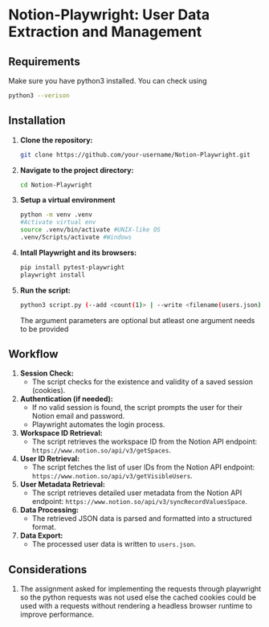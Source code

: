 # Notion-Playwright: User Data Extraction and Management

## Requirements 
Make sure you have python3 installed. You can check using 
```bash
python3 --verison
```

## Installation

1.  **Clone the repository:**

    ```bash
    git clone https://github.com/your-username/Notion-Playwright.git
    ```

2.  **Navigate to the project directory:**

    ```bash
    cd Notion-Playwright
    ```

3.  **Setup a virtual environment**
    
    ```bash
    python -m venv .venv
    #Activate virtual env 
    source .venv/bin/activate #UNIX-like OS
    .venv/Scripts/activate #Windows
    ```
4. **Intall Playwright and its browsers:**

    ```bash
    pip install pytest-playwright
    playwright install
    ```

4. **Run the script:**
    ```bash
    python3 script.py (--add <count(1)> | --write <filename(users.json)> )
    ```
    The argument parameters are optional but atleast one argument needs to be provided
## Workflow

1.  **Session Check:**
    * The script checks for the existence and validity of a saved session (cookies).
2.  **Authentication (if needed):**
    * If no valid session is found, the script prompts the user for their Notion email and password.
    * Playwright automates the login process.
3.  **Workspace ID Retrieval:**
    * The script retrieves the workspace ID from the Notion API endpoint: `https://www.notion.so/api/v3/getSpaces`.
4.  **User ID Retrieval:**
    * The script fetches the list of user IDs from the Notion API endpoint: `https://www.notion.so/api/v3/getVisibleUsers`.
5.  **User Metadata Retrieval:**
    * The script retrieves detailed user metadata from the Notion API endpoint: `https://www.notion.so/api/v3/syncRecordValuesSpace`.
6.  **Data Processing:**
    * The retrieved JSON data is parsed and formatted into a structured format.
7.  **Data Export:**
    * The processed user data is written to `users.json`.



## Considerations

1. The assignment asked for implementing the requests through playwright so the python requests was not used else the cached cookies could be used with a requests without rendering a headless browser runtime to  improve performance.


